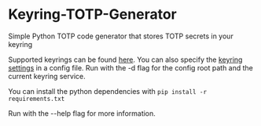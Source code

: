 # Keyring-TOTP-Generator
Simple Python TOTP code generator that stores TOTP secrets in your keyring

Supported keyrings can be found [here](https://pypi.python.org/pypi/keyring#what-is-python-keyring-lib). You can also specify the [keyring settings](https://pypi.python.org/pypi/keyring#customize-your-keyring-by-config-file
) in a config file. Run with the -d flag for the config root path and the current keyring service.

You can install the python dependencies with `pip install -r requirements.txt`

Run with the --help flag for more information. 